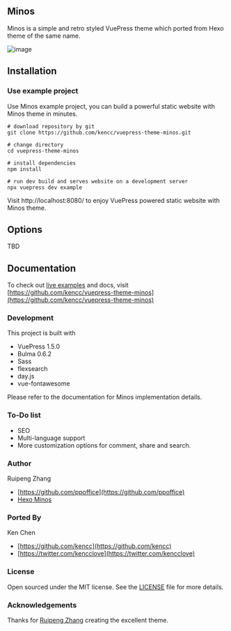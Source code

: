 ## Minos

Minos is a simple and retro styled VuePress theme which ported from Hexo theme of the same name.

![image](https://i.imgur.com/VnWYFQW.gif)

## Installation

### Use example project

Use Minos example project, you can build a powerful static website with Minos theme in minutes.

```
# download repository by git
git clone https://github.com/kencc/vuepress-theme-minos.git

# change directory
cd vuepress-theme-minos

# install dependencies
npm install

# run dev build and serves website on a development server
npx vuepress dev example
```

Visit http://localhost:8080/ to enjoy VuePress powered static website with Minos theme.

## Options

TBD

## Documentation

To check out [live examples](https://github.com/kencc/vuepress-theme-minos) and docs, visit [https://github.com/kencc/vuepress-theme-minos](https://github.com/kencc/vuepress-theme-minos)

### Development

This project is built with

- VuePress 1.5.0
- Bulma 0.6.2
- Sass
- flexsearch
- day.js
- vue-fontawesome

Please refer to the documentation for Minos implementation details.

### To-Do list

- SEO
- Multi-language support
- More customization options for comment, share and search.

### Author

Ruipeng Zhang

- [https://github.com/ppoffice](https://github.com/ppoffice)
- [Hexo Minos](https://github.com/ppoffice/hexo-theme-minos)

### Ported By

Ken Chen

- [https://github.com/kencc](https://github.com/kencc)
- [https://twitter.com/kencclove](https://twitter.com/kencclove)

### License

Open sourced under the MIT license. See the [LICENSE](https://github.com/kencc/vuepress-theme-minos/blob/master/README.md) file for more details.

### Acknowledgements

Thanks for [Ruipeng Zhang](https://github.com/ppoffice) creating the excellent theme.
